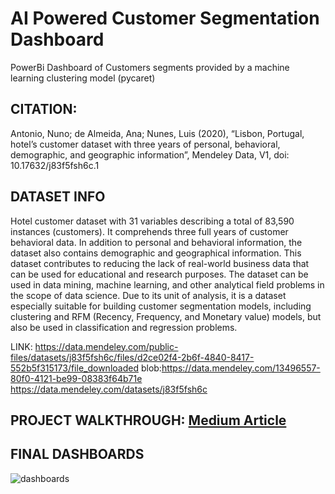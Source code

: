 # AI Powered Customer Segmentation Dashboard
PowerBi Dashboard of Customers segments provided by a machine learning clustering model (pycaret)
## CITATION:

Antonio, Nuno; de Almeida, Ana; Nunes, Luis (2020), “Lisbon, Portugal, 
hotel’s customer dataset with three years of personal, behavioral, demographic, 
and geographic information”, Mendeley Data, V1, doi: 10.17632/j83f5fsh6c.1

## DATASET INFO
Hotel customer dataset with 31 variables describing a total of 83,590 instances (customers). 
It comprehends three full years of customer behavioral data. In addition to personal and behavioral information, 
the dataset also contains demographic and geographical information. This dataset contributes to reducing 
the lack of real-world business data that can be used for educational and research purposes. The dataset can be used in data mining, 
machine learning, and other analytical field problems in the scope of data science. Due to its unit of analysis, it is a dataset 
especially suitable for building customer segmentation models, 
including clustering and RFM (Recency, Frequency, and Monetary value) models, but also be used in classification and regression problems.

LINK: https://data.mendeley.com/public-files/datasets/j83f5fsh6c/files/d2ce02f4-2b6f-4840-8417-552b5f315173/file_downloaded
blob:https://data.mendeley.com/13496557-80f0-4121-be99-08383f64b71e
https://data.mendeley.com/datasets/j83f5fsh6c

## PROJECT WALKTHROUGH: [Medium Article](https://medium.com/data-and-beyond/unveiling-customer-insights-ai-powered-segmentation-dashboard-284317708153)

## FINAL DASHBOARDS

![dashboards](https://github.com/marcello-calabrese/ai_powered_customer_segments_dashboard/assets/74682725/480858ee-8982-4857-95cd-42607ae3f444)
